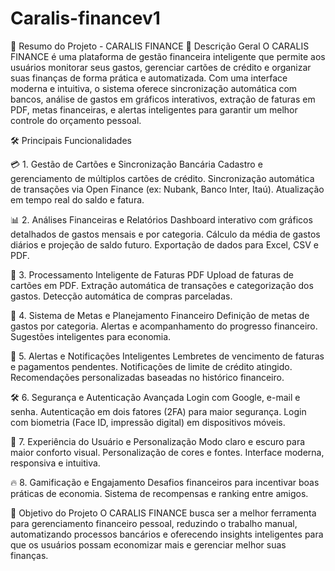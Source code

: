 # Caralis-financev1
📌 Resumo do Projeto - CARALIS FINANCE
🔹 Descrição Geral
O CARALIS FINANCE é uma plataforma de gestão financeira inteligente que permite aos usuários monitorar seus gastos, gerenciar cartões de crédito e organizar suas finanças de forma prática e automatizada. Com uma interface moderna e intuitiva, o sistema oferece sincronização automática com bancos, análise de gastos em gráficos interativos, extração de faturas em PDF, metas financeiras, e alertas inteligentes para garantir um melhor controle do orçamento pessoal.

🛠 Principais Funcionalidades

💳 1. Gestão de Cartões e Sincronização Bancária
Cadastro e gerenciamento de múltiplos cartões de crédito.
Sincronização automática de transações via Open Finance (ex: Nubank, Banco Inter, Itaú).
Atualização em tempo real do saldo e fatura.

📊 2. Análises Financeiras e Relatórios
Dashboard interativo com gráficos detalhados de gastos mensais e por categoria.
Cálculo da média de gastos diários e projeção de saldo futuro.
Exportação de dados para Excel, CSV e PDF.

📂 3. Processamento Inteligente de Faturas PDF
Upload de faturas de cartões em PDF.
Extração automática de transações e categorização dos gastos.
Detecção automática de compras parceladas.

🎯 4. Sistema de Metas e Planejamento Financeiro
Definição de metas de gastos por categoria.
Alertas e acompanhamento do progresso financeiro.
Sugestões inteligentes para economia.

🔔 5. Alertas e Notificações Inteligentes
Lembretes de vencimento de faturas e pagamentos pendentes.
Notificações de limite de crédito atingido.
Recomendações personalizadas baseadas no histórico financeiro.

🛠 6. Segurança e Autenticação Avançada
Login com Google, e-mail e senha.
Autenticação em dois fatores (2FA) para maior segurança.
Login com biometria (Face ID, impressão digital) em dispositivos móveis.

🌙 7. Experiência do Usuário e Personalização
Modo claro e escuro para maior conforto visual.
Personalização de cores e fontes.
Interface moderna, responsiva e intuitiva.

🔥 8. Gamificação e Engajamento
Desafios financeiros para incentivar boas práticas de economia.
Sistema de recompensas e ranking entre amigos.

🚀 Objetivo do Projeto
O CARALIS FINANCE busca ser a melhor ferramenta para gerenciamento financeiro pessoal, reduzindo o trabalho manual, automatizando processos bancários e oferecendo insights inteligentes para que os usuários possam economizar mais e gerenciar melhor suas finanças.
